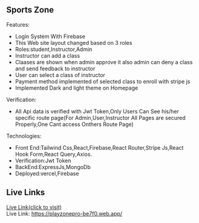 ## Sports Zone

Features:
* Login System With Firebase<br>
* This Web site layout changed based on 3 roles <br>
* Roles:student,Instructor,Admin<br> 
* Instructor can add a class<br>
* Claases are shown when admin approve it also admin can deny a class and send feedback to instructor <br>
* User can select a class of instructor<br>
* Payment method implemented of selected class to enroll with stripe js<br>
* Implemented Dark and light theme on Homepage<br>


Verification:

* All Api data is verified with Jwt Token,Only Users Can See his/her specific route page(For Admin,User,Instructor All Pages are secured Properly,One Cant access Onthers Route Page)

Technologies:

* Front End:Tailwind Css,React,Firebase,React Router,Stripe Js,React Hook Form,React Query,Axios.
* Verification:Jwt Token
* BackEnd:ExpressJs,MongoDb
* Deployed:vercel,Firebase


## Live Links
[ Live Link(click to visit)](https://playzonepro-be7f0.web.app/) <br>
Live Link: https://playzonepro-be7f0.web.app/